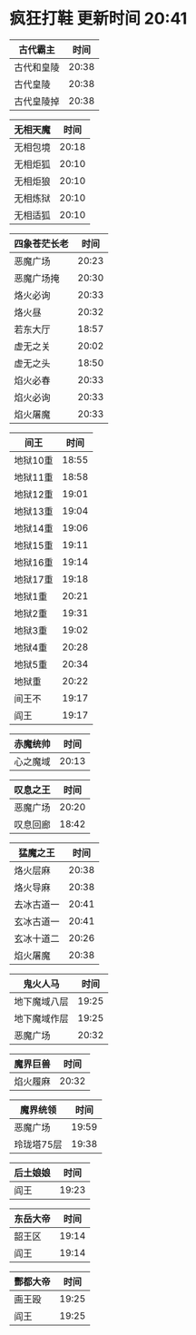 # 疯狂打鞋 更新时间 20:41

| 古代霸主   | 时间    |
|--------|-------|
| 古代和皇陵 | 20:38 |
| 古代皇陵 | 20:38 |
| 古代皇陵掉 | 20:38 |

| 无相天魔   | 时间    |
|--------|-------|
| 无相包境 | 20:18 |
| 无相炬狐 | 20:10 |
| 无相炬狼 | 20:10 |
| 无相炼狱 | 20:10 |
| 无相适狐 | 20:10 |

| 四象苍茫长老   | 时间    |
|--------|-------|
| 恶魔广场 | 20:23 |
| 恶魔广场掩 | 20:30 |
| 烙火必询 | 20:33 |
| 烙火昼 | 20:32 |
| 若东大厅 | 18:57 |
| 虚无之关 | 20:02 |
| 虚无之头 | 18:50 |
| 焰火必春 | 20:33 |
| 焰火必询 | 20:33 |
| 焰火屠魔 | 20:33 |

| 间王   | 时间    |
|--------|-------|
| 地狱10重 | 18:55 |
| 地狱11重 | 18:58 |
| 地狱12重 | 19:01 |
| 地狱13重 | 19:04 |
| 地狱14重 | 19:06 |
| 地狱15重 | 19:11 |
| 地狱16重 | 19:14 |
| 地狱17重 | 19:18 |
| 地狱1重 | 20:21 |
| 地狱2重 | 19:31 |
| 地狱3重 | 19:02 |
| 地狱4重 | 20:28 |
| 地狱5重 | 20:34 |
| 地狱重 | 20:22 |
| 间王不 | 19:17 |
| 阎王 | 19:17 |

| 赤魔统帅   | 时间    |
|--------|-------|
| 心之魔域 | 20:13 |

| 叹息之王   | 时间    |
|--------|-------|
| 恶魔广场 | 20:20 |
| 叹息回廊 | 18:42 |

| 猛魔之王   | 时间    |
|--------|-------|
| 烙火层麻 | 20:38 |
| 烙火导麻 | 20:38 |
| 去冰古道一 | 20:41 |
| 玄冰古道一 | 20:41 |
| 玄冰十道二 | 20:26 |
| 焰火屠魔 | 20:38 |

| 鬼火人马   | 时间    |
|--------|-------|
| 地下魔域八层 | 19:25 |
| 地下魔域作层 | 19:25 |
| 恶魔广场 | 20:32 |

| 魔界巨兽   | 时间    |
|--------|-------|
| 焰火履麻 | 20:32 |

| 魔界统领   | 时间    |
|--------|-------|
| 恶魔广场 | 19:59 |
| 玲珑塔75层 | 19:38 |

| 后土娘娘   | 时间    |
|--------|-------|
| 阎王 | 19:23 |

| 东岳大帝   | 时间    |
|--------|-------|
| 韶王区 | 19:14 |
| 阎王 | 19:14 |

| 酆都大帝   | 时间    |
|--------|-------|
| 画王殴 | 19:25 |
| 阎王 | 19:25 |